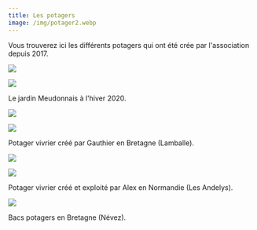 ```yaml
---
title: Les potagers
image: /img/potager2.webp
---
```

Vous trouverez ici les différents potagers qui ont été crée par l'association depuis 2017. 

![](/img/photo-1er-page.jpg)

![](/img/potager.webp)

Le jardin Meudonnais à l'hiver 2020. 

![](/img/130891546_151426039657313_1623318123570004091_n.jpg)

![](/img/130934817_407549747262666_6399146321865681588_n.jpg)

Potager vivrier créé par Gauthier en Bretagne (Lamballe). 

![](/img/potager-mesnil-avril-2021.jpg)

![](/img/zone-de-culture-printemps-2020-3-.jpg)

Potager vivrier créé et exploité par Alex en Normandie (Les Andelys).

![](/img/pota-kermen-2.jpg)

Bacs potagers en Bretagne (Névez). 

![]()
